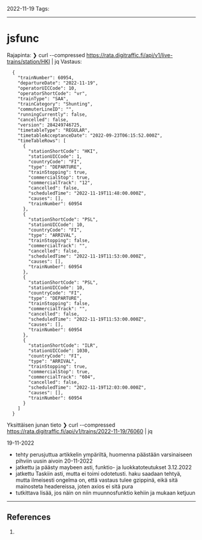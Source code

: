 2022-11-19
Tags:

---
# jsfunc

Rajapinta: ❯ curl --compressed https://rata.digitraffic.fi/api/v1/live-trains/station/HKI | jq
Vastaus:
```
  {
    "trainNumber": 60954,
    "departureDate": "2022-11-19",
    "operatorUICCode": 10,
    "operatorShortCode": "vr",
    "trainType": "SAA",
    "trainCategory": "Shunting",
    "commuterLineID": "",
    "runningCurrently": false,
    "cancelled": false,
    "version": 284249746725,
    "timetableType": "REGULAR",
    "timetableAcceptanceDate": "2022-09-23T06:15:52.000Z",
    "timeTableRows": [
      {
        "stationShortCode": "HKI",
        "stationUICCode": 1,
        "countryCode": "FI",
        "type": "DEPARTURE",
        "trainStopping": true,
        "commercialStop": true,
        "commercialTrack": "12",
        "cancelled": false,
        "scheduledTime": "2022-11-19T11:48:00.000Z",
        "causes": [],
        "trainNumber": 60954
      },
      {
        "stationShortCode": "PSL",
        "stationUICCode": 10,
        "countryCode": "FI",
        "type": "ARRIVAL",
        "trainStopping": false,
        "commercialTrack": "",
        "cancelled": false,
        "scheduledTime": "2022-11-19T11:53:00.000Z",
        "causes": [],
        "trainNumber": 60954
      },
      {
        "stationShortCode": "PSL",
        "stationUICCode": 10,
        "countryCode": "FI",
        "type": "DEPARTURE",
        "trainStopping": false,
        "commercialTrack": "",
        "cancelled": false,
        "scheduledTime": "2022-11-19T11:53:00.000Z",
        "causes": [],
        "trainNumber": 60954
      },
      {
        "stationShortCode": "ILR",
        "stationUICCode": 1030,
        "countryCode": "FI",
        "type": "ARRIVAL",
        "trainStopping": true,
        "commercialStop": true,
        "commercialTrack": "604",
        "cancelled": false,
        "scheduledTime": "2022-11-19T12:03:00.000Z",
        "causes": [],
        "trainNumber": 60954
      }
    ]
  }
```
Yksittäisen junan tieto
❯ curl --compressed https://rata.digitraffic.fi/api/v1/trains/2022-11-19/76060 | jq

19-11-2022
  - tehty perusjuttua artikkelin ympäriltä, huomenna päästään varsinaiseen pihviin uusin aivoin
20-11-2022
  - jatkettu ja päästy maybeen asti, funktio- ja luokkatoteutukset
3.12.2022
  - jatkettu Taskiin asti, mutta ei toimi odotetusti. haku saadaan tehtyä, mutta ilmeisesti ongelma on, että vastaus tulee gzippinä, eikä sitä mainosteta headereissa, joten axios ei sitä pura
  - tutkittava lisää, jos näin on niin muunnosfunktio kehiin ja mukaan ketjuun
---
## References
1. 
